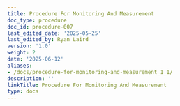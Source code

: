 ```yaml
---
title: Procedure For Monitoring And Measurement
doc_type: procedure
doc_id: procedure-007
last_edited_date: '2025-05-25'
last_edited_by: Ryan Laird
version: '1.0'
weight: 2
date: '2025-06-12'
aliases:
- /docs/procedure-for-monitoring-and-measurement_1_1/
description: ''
linkTitle: Procedure For Monitoring And Measurement
type: docs
---
```


<!-- Unsupported block type: table_of_contents -->

<!-- Unsupported block type: unsupported -->
